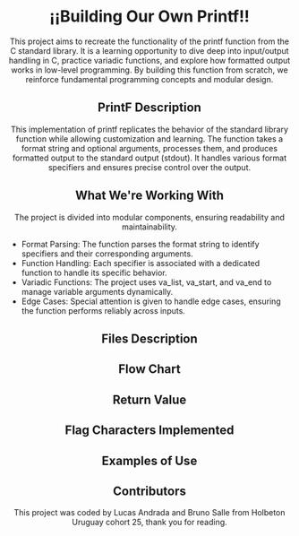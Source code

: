 <h1  align="center">¡¡Building Our Own Printf!!</h1>
<p align="center">This project aims to recreate the functionality of the printf function from the C standard library. It is a learning opportunity to dive deep into input/output handling in C, practice variadic functions, and explore how formatted output works in low-level programming. By building this function from scratch, we reinforce fundamental programming concepts and modular design.</p>

<h2 align="center">PrintF Description</h2>
<p align="center">This implementation of printf replicates the behavior of the standard library function while allowing customization and learning. The function takes a format string and optional arguments, processes them, and produces formatted output to the standard output (stdout). It handles various format specifiers and ensures precise control over the output.</p>
  
<h2  align="center">What We're Working With</h2>  
<p align="center">The project is divided into modular components, ensuring readability and maintainability.
<ul>
  <li>Format Parsing: The function parses the format string to identify specifiers and their corresponding arguments.</li>
  <li>Function Handling: Each specifier is associated with a dedicated function to handle its specific behavior.</li>
  <li>Variadic Functions: The project uses va_list, va_start, and va_end to manage variable arguments dynamically.</li>
  <li>Edge Cases: Special attention is given to handle edge cases, ensuring the function performs reliably across inputs.</li>
</ul>
</p>

<h2  align="center">Files Description</h2>
<p></p>

<h2  align="center">Flow Chart</h2>
<p></p>

<h2 align="center">Return Value</h2>
<p></p>

<h2 align="center">Flag Characters Implemented</h2>
<p></p>

<h2  align="center">Examples of Use</h2>
<p></p>

<h2 align="center">Contributors</h2>
<p align="center">This project was coded by Lucas Andrada and Bruno Salle from Holbeton Uruguay cohort 25, thank you for reading. </p>
